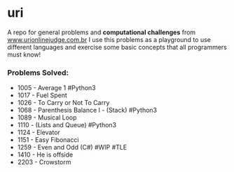 # uri
A repo for general problems and **computational challenges** from www.urionlinejudge.com.br
I use this problems as a playground to use different languages and exercise some basic concepts that all programmers must know!

### Problems Solved:

- 1005 - Average 1 #Python3
- 1017 - Fuel Spent
- 1026 - To Carry or Not To Carry
- 1068 - Parenthesis Balance I - (Stack) #Python3
- 1089 - Musical Loop
- 1110 - (Lists and Queue) #Python3
- 1124 - Elevator
- 1151 - Easy Fibonacci
- 1259 - Even and Odd (C#) #WIP #TLE
- 1410 - He is offside
- 2203 - Crowstorm
